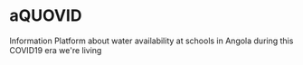 # aQUOVID
Information Platform about water availability at schools in Angola during this COVID19 era we're living
